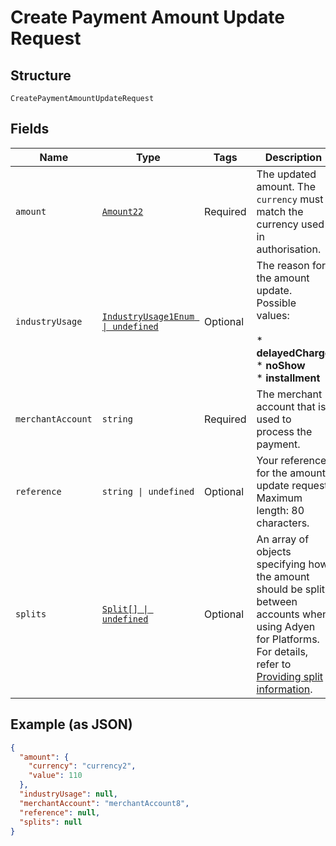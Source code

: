 
# Create Payment Amount Update Request

## Structure

`CreatePaymentAmountUpdateRequest`

## Fields

| Name | Type | Tags | Description |
|  --- | --- | --- | --- |
| `amount` | [`Amount22`](../../doc/models/amount-22.md) | Required | The updated amount. The `currency` must match the currency used in authorisation. |
| `industryUsage` | [`IndustryUsage1Enum \| undefined`](../../doc/models/industry-usage-1-enum.md) | Optional | The reason for the amount update. Possible values:<br><br>* **delayedCharge**<br>* **noShow**<br>* **installment** |
| `merchantAccount` | `string` | Required | The merchant account that is used to process the payment. |
| `reference` | `string \| undefined` | Optional | Your reference for the amount update request. Maximum length: 80 characters. |
| `splits` | [`Split[] \| undefined`](../../doc/models/split.md) | Optional | An array of objects specifying how the amount should be split between accounts when using Adyen for Platforms. For details, refer to [Providing split information](https://docs.adyen.com/marketplaces-and-platforms/processing-payments#providing-split-information). |

## Example (as JSON)

```json
{
  "amount": {
    "currency": "currency2",
    "value": 110
  },
  "industryUsage": null,
  "merchantAccount": "merchantAccount8",
  "reference": null,
  "splits": null
}
```

